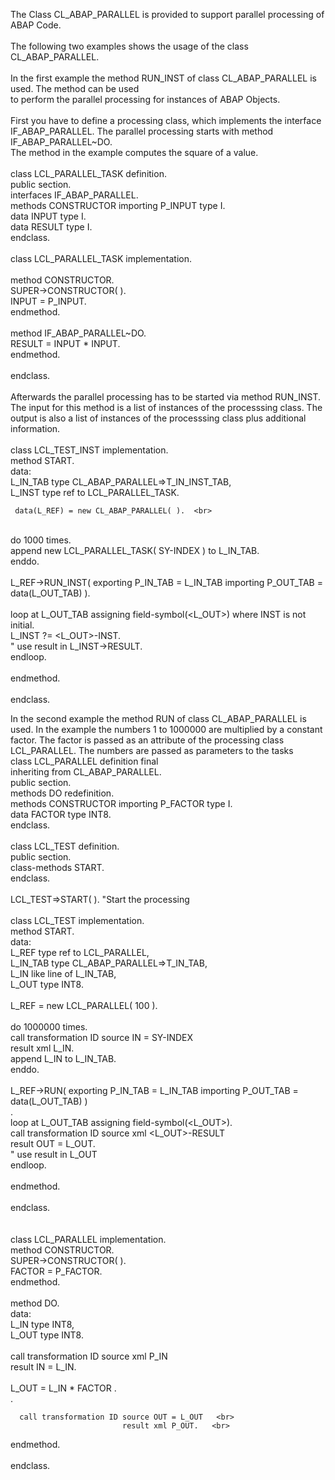  The Class CL_ABAP_PARALLEL is provided to support parallel processing of ABAP Code. <br>
 <br>
 The following two examples shows the usage of the class CL_ABAP_PARALLEL. <br>
 <br>
 In the first example the method RUN_INST of class CL_ABAP_PARALLEL is used. The method can be used<br>
 to perform the parallel processing for instances of ABAP Objects. <br>
 <br>
 First you have to define a processing class, which implements the interface <br>
 IF_ABAP_PARALLEL. The parallel processing starts with method IF_ABAP_PARALLEL~DO. <br>
 The method in the example computes the square of a value. <br>
 <br>
 class LCL_PARALLEL_TASK definition. <br>
   public section.  <br>
     interfaces IF_ABAP_PARALLEL. <br>
     methods CONSTRUCTOR importing P_INPUT type I. <br>
     data INPUT  type I. <br>
     data RESULT type I. <br>
 endclass.  <br>
 <br>
 class LCL_PARALLEL_TASK implementation. <br>
 <br>
   method CONSTRUCTOR. <br>
     SUPER->CONSTRUCTOR( ). <br>
     INPUT = P_INPUT. <br>
   endmethod. <br>
<br>
   method IF_ABAP_PARALLEL~DO. <br>
     RESULT = INPUT * INPUT. <br>
   endmethod. <br>
<br>
 endclass. <br>
<br>
 Afterwards the parallel processing has to be started via method RUN_INST. The input for this method is a list of instances of the
 processsing class. The output is also a list of instances of the processsing class plus additional information. <br>
  <br>
 class LCL_TEST_INST implementation.  <br>
   method START.  <br>
     data:  <br>
       L_IN_TAB type CL_ABAP_PARALLEL=>T_IN_INST_TAB,  <br>
       L_INST   type ref to LCL_PARALLEL_TASK.  <br>

     data(L_REF) = new CL_ABAP_PARALLEL( ).  <br>
 <br>
     do 1000 times.  <br>
       append new LCL_PARALLEL_TASK( SY-INDEX ) to L_IN_TAB.  <br>
     enddo.  <br>
 <br>
     L_REF->RUN_INST( exporting P_IN_TAB = L_IN_TAB importing P_OUT_TAB = data(L_OUT_TAB) ).  <br>
  <br>
     loop at L_OUT_TAB assigning field-symbol(&lt;L_OUT&gt;) where INST is not initial.  <br>
       L_INST ?= &lt;L_OUT&gt;-INST.<br>
       " use result in L_INST->RESULT. <br>
     endloop.  <br>
 <br>
   endmethod. <br>
 <br>
 endclass. <br>

 In the second example the method RUN of class CL_ABAP_PARALLEL is used.
 In the example the numbers 1 to 1000000 are multiplied by a constant factor.
 The factor is passed as an attribute of the processing class LCL_PARALLEL.
 The numbers are passed as parameters to the tasks
 <br>
 class LCL_PARALLEL definition final  <br>
     inheriting from  CL_ABAP_PARALLEL.  <br>
   public section.  <br>
     methods DO redefinition.  <br>
     methods CONSTRUCTOR importing P_FACTOR type I.  <br>
     data FACTOR type INT8.  <br>
 endclass.  <br>
 <br>
 class LCL_TEST definition. <br>
   public section.  <br>
     class-methods START. <br>
 endclass.  <br>
 <br>
 LCL_TEST=>START( ). "Start the processing <br>
 <br>
 class LCL_TEST implementation. <br>
   method START.  <br>
     data:  <br>
       L_REF    type ref to LCL_PARALLEL,  <br>
       L_IN_TAB type CL_ABAP_PARALLEL=>T_IN_TAB,  <br>
       L_IN     like line of L_IN_TAB,  <br>
       L_OUT    type INT8.  <br>
 <br>
     L_REF = new LCL_PARALLEL( 100 ).  <br>
 <br>
     do 1000000 times.  <br>
       call transformation ID source IN = SY-INDEX  <br>
                              result xml L_IN.  <br>
       append L_IN to L_IN_TAB.  <br>
     enddo.  <br>
 <br>
     L_REF->RUN( exporting P_IN_TAB = L_IN_TAB importing P_OUT_TAB = data(L_OUT_TAB) ) <br>.
 <br>
     loop at L_OUT_TAB assigning field-symbol(&lt;L_OUT&gt;). <br>
       call transformation ID source xml &lt;L_OUT&gt;-RESULT  <br>
                              result OUT = L_OUT.  <br>
       " use result in L_OUT  <br>
     endloop.  <br>
 <br>
   endmethod. <br>
 <br>
 endclass. <br>
 <br>
  <br>class LCL_PARALLEL implementation.
 <br>
  method CONSTRUCTOR.  <br>
     SUPER->CONSTRUCTOR( ).   <br>
     FACTOR = P_FACTOR.   <br>
   endmethod.   <br>
  <br>
   method DO.  <br>
     data:   <br>
       L_IN  type INT8,   <br>
       L_OUT type INT8.   <br>
  <br>
      call transformation ID source xml P_IN   <br>
                             result IN = L_IN.   <br>
  <br>
      L_OUT = L_IN * FACTOR .  <br>.

      call transformation ID source OUT = L_OUT   <br>
                             result xml P_OUT.   <br>
   endmethod.   <br>
  <br>
 endclass.  <br>
